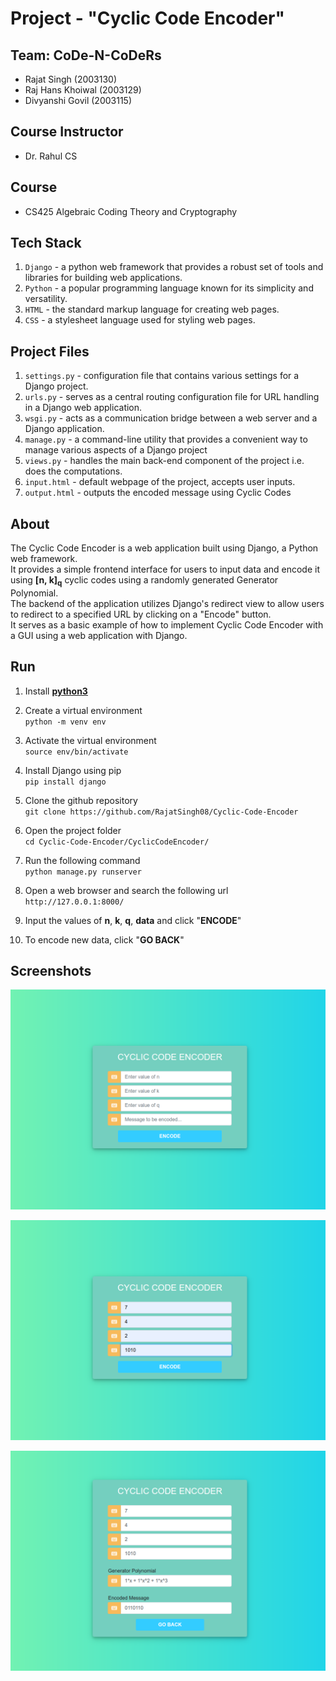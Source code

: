 # Project - "Cyclic Code Encoder"

## Team: CoDe-N-CoDeRs
- Rajat Singh (2003130) <br>
- Raj Hans Khoiwal (2003129) <br>
- Divyanshi Govil (2003115)

## Course Instructor 
- Dr. Rahul CS

## Course
- CS425 Algebraic Coding Theory and Cryptography

## Tech Stack
1. `Django` - a python web framework that provides a robust set of tools and libraries for building web applications.
2. `Python` - a popular programming language known for its simplicity and versatility.
3. `HTML` - the standard markup language for creating web pages.
4. `CSS` - a stylesheet language used for styling web pages.

## Project Files
1. `settings.py` - configuration file that contains various settings for a Django project.
2. `urls.py` - serves as a central routing configuration file for URL handling in a Django web application.
3. `wsgi.py` - acts as a communication bridge between a web server and a Django application.
4. `manage.py` - a command-line utility that provides a convenient way to manage various aspects of a Django project
5. `views.py` - handles the main back-end component of the project i.e. does the computations.
6. `input.html` - default webpage of the project, accepts user inputs.
7. `output.html` - outputs the encoded message using Cyclic Codes

## About
The Cyclic Code Encoder is a web application built using Django, a Python web framework. <br>
It provides a simple frontend interface for users to input data and encode it using **[n, k]<sub>q</sub>** cyclic codes using a randomly generated Generator Polynomial. <br>
The backend of the application utilizes Django's redirect view to allow users to redirect to a specified URL by clicking on a "Encode" button. <br>
It serves as a basic example of how to implement Cyclic Code Encoder with a GUI using a web application with Django.

## Run
1. Install [**python3**](https://www.python.org/downloads/)

2. Create a virtual environment <br>
`python -m venv env`

3. Activate the virtual environment <br>
`source env/bin/activate`

4. Install Django using pip<br>
`pip install django`

5. Clone the github repository<br>
`git clone https://github.com/RajatSingh08/Cyclic-Code-Encoder`

6. Open the project folder<br>
`cd Cyclic-Code-Encoder/CyclicCodeEncoder/`

7. Run the following command <br>
`python manage.py runserver`

8. Open a web browser and search the following url<br>
`http://127.0.0.1:8000/`

9. Input the values of **n**, **k**, **q**, **data** and click "**ENCODE**"

10. To encode new data, click "**GO BACK**" 

## Screenshots
![enter image description here](https://raw.githubusercontent.com/RajatSingh08/Cyclic-Code-Encoder/main/screenshots/input.png)

![](https://raw.githubusercontent.com/RajatSingh08/Cyclic-Code-Encoder/main/screenshots/encode.png)

![](https://raw.githubusercontent.com/RajatSingh08/Cyclic-Code-Encoder/main/screenshots/output.png)
